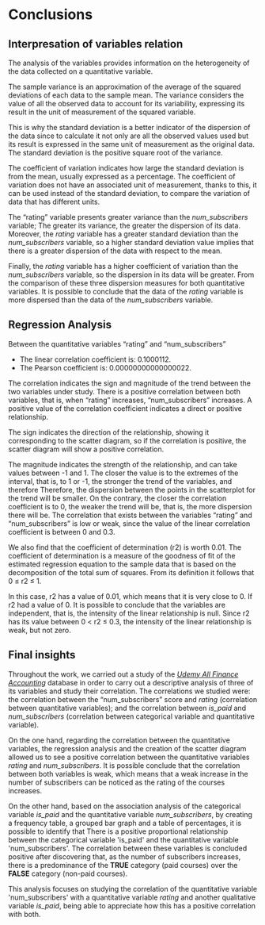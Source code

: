 # Conclusions
## Interpresation of variables relation 
The analysis of the variables provides information on the heterogeneity of the data collected on a quantitative variable.    

The sample variance is an approximation of the average of the squared deviations of each data to the sample mean. The variance considers the value of all the observed data to account for its variability, expressing its result in the unit of measurement of the squared variable.    

This is why the standard deviation is a better indicator of the dispersion of the data since to calculate it not only are all the observed values ​​used but its result is expressed in the same unit of measurement as the original data. The standard deviation is the positive square root of the variance.    

The coefficient of variation indicates how large the standard deviation is from the mean, usually expressed as a percentage. The coefficient of variation does not have an associated unit of measurement, thanks to this, it can be used instead of the standard deviation, to compare the variation of data that has different units.   

The “rating” variable presents greater variance than the *num_subscribers* variable; The greater its variance, the greater the dispersion of its data. Moreover, the *rating* variable has a greater standard deviation than the *num_subscribers* variable, so a higher standard deviation value implies that there is a greater dispersion of the data with respect to the mean.     

Finally, the *rating* variable has a higher coefficient of variation than the *num_subscribers* variable, so the dispersion in its data will be greater. From the comparison of these three dispersion measures for both quantitative variables. It is possible to conclude that the data of the *rating* variable is more dispersed than the data of the *num_subscribers* variable.

## Regression Analysis
Between the quantitative variables “rating” and “num_subscribers”

*   The linear correlation coefficient is: 0.1000112.   
*   The Pearson coefficient is: 0.00000000000000022.    

The correlation indicates the sign and magnitude of the trend between the two variables under study. There is a positive correlation between both variables, that is, when “rating” increases, “num_subscribers” increases. A positive value of the correlation coefficient indicates a direct or positive relationship.    

The sign indicates the direction of the relationship, showing it corresponding to the scatter diagram, so if the correlation is positive, the scatter diagram will show a positive correlation.   

The magnitude indicates the strength of the relationship, and can take values ​​between -1 and 1. The closer the value is to the extremes of the interval, that is, to 1 or -1, the stronger the trend of the variables, and therefore Therefore, the dispersion between the points in the scatterplot for the trend will be smaller. On the contrary, the closer the correlation coefficient is to 0, the weaker the trend will be, that is, the more dispersion there will be. The correlation that exists between the variables “rating” and “num_subscribers” is low or weak, since the value of the linear correlation coefficient is between 0 and 0.3.   

We also find that the coefficient of determination (r2) is worth 0.01. The coefficient of determination is a measure of the goodness of fit of the estimated regression equation to the sample data that is based on the decomposition of the total sum of squares. From its definition it follows that 0 ≤ r2 ≤ 1.   

In this case, r2 has a value of 0.01, which means that it is very close to 0. If r2 had a value of 0. It is possible to conclude that the variables are independent, that is, the intensity of the linear relationship is null. Since r2 has its value between 0 < r2 ≤ 0.3, the intensity of the linear relationship is weak, but not zero.

## Final insights

Throughout the work, we carried out a study of the [*Udemy All Finance Accounting*](https://www.kaggle.com/datasets/jilkothari/finance-accounting-courses-udemy-13k-course) database in order to carry out a descriptive analysis of three of its variables and study their correlation. The correlations we studied were: the correlation between the “num_subscribers” score and *rating* (correlation between quantitative variables); and the correlation between *is_paid* and *num_subscribers* (correlation between categorical variable and quantitative variable).    

On the one hand, regarding the correlation between the quantitative variables, the regression analysis and the creation of the scatter diagram allowed us to see a positive correlation between the quantitative variables *rating* and *num_subscribers*. It is possible conclude that the correlation between both variables is weak, which means that a weak increase in the number of subscribers can be noticed as the rating of the courses increases.     

On the other hand, based on the association analysis of the categorical variable *is_paid* and the quantitative variable *num_subscribers*, by creating a frequency table, a grouped bar graph and a table of percentages, it is possible to identify that There is a positive proportional relationship between the categorical variable 'is_paid' and the quantitative variable 'num_subscribers'. The correlation between these variables is concluded positive after discovering that, as the number of subscribers increases, there is a predominance of the **TRUE** category (paid courses) over the **FALSE** category (non-paid courses).   

This analysis focuses on studying the correlation of the quantitative variable 'num_subscribers' with a quantitative variable *rating* and another qualitative variable *is_paid*, being able to appreciate how this has a positive correlation with both.